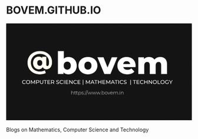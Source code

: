 # BOVEM.GITHUB.IO

![Blog Cover Image](./static/bovem-cover.png)

Blogs on Mathematics, Computer Science and Technology